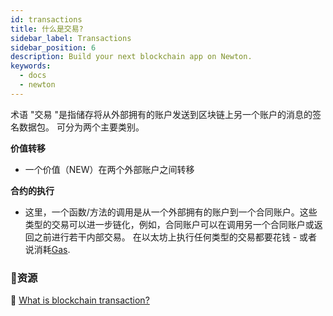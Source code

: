 ```yaml
---
id: transactions
title: 什么是交易?
sidebar_label: Transactions
sidebar_position: 6
description: Build your next blockchain app on Newton.
keywords:
  - docs
  - newton
---
```


术语 "交易 "是指储存将从外部拥有的账户发送到区块链上另一个账户的消息的签名数据包。
可分为两个主要类别。

**价值转移**

- 一个价值（NEW）在两个外部账户之间转移

**合约的执行**

- 这里，一个函数/方法的调用是从一个外部拥有的账户到一个合同账户。这些类型的交易可以进一步链化，例如，合同账户可以在调用另一个合同账户或返回之前进行若干内部交易。
在以太坊上执行任何类型的交易都要花钱 - 或者说消耗[Gas](./gas).

### **:scroll:资源**

:blue_book: [What is blockchain transaction?](https://coincentral.com/what-is-a-blockchain-transaction-anyway/)
